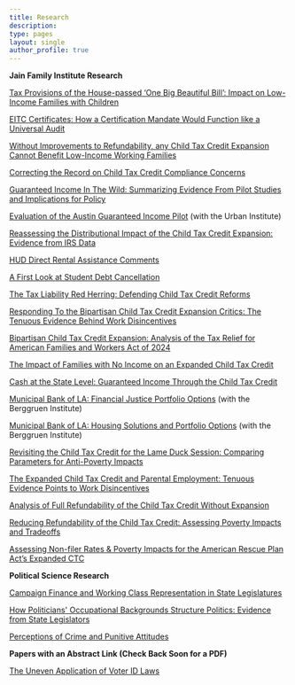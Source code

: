 ```yaml
---
title: Research
description:
type: pages
layout: single
author_profile: true
---
```


  
    
__Jain Family Institute Research__

[Tax Provisions of the House-passed ‘One Big Beautiful Bill’: Impact on Low-Income Families with Children](https://jainfamilyinstitute.org/wp-content/uploads/2025/06/Tax-Provisions-of-the-House-passed-%E2%80%98One-Big-Beautiful-Bill_-Impact-on-Low-Income-Families-with-Children-6.10.25-1.pdf)

[EITC Certificates: How a Certification Mandate Would Function like a Universal Audit](https://jainfamilyinstitute.org/wp-content/uploads/2025/06/EITC-Compliance-Certificates-6.10.25.pdf)

[Without Improvements to Refundability, any Child Tax Credit Expansion Cannot Benefit Low-Income Working Families](https://jainfamilyinstitute.org/wp-content/uploads/2025/06/Without-Refundability-CTC-Expansion-Cannot-Benefit-Low-Income-Working-Families-6.10.25.pdf)

[Correcting the Record on Child Tax Credit Compliance Concerns](https://jainfamilyinstitute.org/wp-content/uploads/2025/06/Improper-Payments-And-The-Child-Tax-Credit-6.10.25.pdf)

[Guaranteed Income In The
Wild: Summarizing Evidence
From Pilot Studies and
Implications for Policy](https://jainfamilyinstitute.org/wp-content/uploads/2024/12/Guaranteed-Income-Pilot-Report-Jack-Landry-12.9.24.pdf)

[Evaluation of the Austin Guaranteed
Income Pilot](https://www.urban.org/sites/default/files/2024-12/Evaluation_of_the_Austin_Guaranteed_Income_Pilot.pdf) (with the Urban Institute)

[Reassessing the Distributional Impact of the Child Tax Credit Expansion: Evidence from IRS Data](../papers/ctc_dist.pdf)

[HUD Direct Rental Assistance Comments](../papers/HUD_Direct_Rental_Assistance_Comments.pdf)

[A First Look at Student Debt Cancellation](https://jainfamilyinstitute.org/wp-content/uploads/2024/04/MSD-15_-A-First-Look-at-Student-Debt-Cancellation-4.22.24.pdf)

[The Tax Liability Red Herring: Defending Child Tax Credit Reforms](https://jainfamilyinstitute.org/policy-brief-on-the-tax-liability-red-herring-currently-influencing-congressional-debates-on-the-child-tax-credit/)

[Responding To the Bipartisan Child Tax Credit Expansion Critics: The Tenuous Evidence Behind Work Disincentives](https://jainfamilyinstitute.org/responding-to-the-bipartisan-child-tax-credit-expansion-critics-the-tenuous-evidence-behind-work-disincentives/)

[Bipartisan Child Tax Credit Expansion: Analysis of the Tax Relief for American Families and Workers Act of 2024](https://jainfamilyinstitute.org/bipartisan-child-tax-credit-expansion-analysis-of-the-tax-relief-for-american-families-and-workers-act-of-2024/)

[The Impact of Families with No Income on an Expanded Child Tax Credit](https://jainfamilyinstitute.org/the-impact-of-families-with-no-income-on-an-expanded-child-tax-credit/)

[Cash at the State Level: Guaranteed Income Through the Child Tax Credit](https://jainfamilyinstitute.org/state-guaranteed-income-ctcs/)

[Municipal Bank of LA:
Financial Justice
Portfolio Options](https://jainfamilyinstitute.org/wp-content/uploads/2023/05/JFI-Berggruen_MBLA_Financial-Justice-Portfolio_May-2023.pdf) (with the Berggruen Institute) 

[Municipal Bank of LA:
Housing Solutions and
Portfolio Options](https://jainfamilyinstitute.org/wp-content/uploads/2023/05/Affordable-Housing-Memo_JFI-Berggruen-5.5.23.pdf) (with the Berggruen Institute)

[Revisiting the Child Tax Credit for the Lame Duck Session: Comparing Parameters for Anti-Poverty Impacts](https://jainfamilyinstitute.org/revisiting-the-child-tax-credit-for-the-lame-duck-session-comparing-parameters-for-anti-poverty-impacts/)

[The Expanded Child Tax Credit and Parental Employment: Tenuous Evidence Points to Work Disincentives](https://jainfamilyinstitute.org/the-expanded-child-tax-credit-and-parental-employment-tenuous-evidence-points-to-work-disincentives/)

[Analysis of Full Refundability of the
Child Tax Credit Without Expansion](https://www.jainfamilyinstitute.org/assets/full-refundability-of-child-tax-credit-without-expansion.pdf)

[Reducing Refundability of the Child Tax Credit:
Assessing Poverty Impacts and Tradeo ffs](https://www.jainfamilyinstitute.org/assets/JFI_Microsimulation_Limited-CTC-Impacts.pdf)

[Assessing Non-filer Rates & Poverty Impacts for the
American Rescue Plan Act’s Expanded CTC](https://www.jainfamilyinstitute.org/assets/jfi_microsimulation_expanded-ctc-impacts.pdf)

__Political Science Research__

[Campaign Finance and Working Class Representation in StateLegislatures](../papers/public_finance_working_class.pdf)

[How Politicians' Occupational Backgrounds Structure Politics: Evidence from State Legislators](../papers/occupations_st_leg.pdf)

[Perceptions of Crime and Punitive Attitudes](../papers/crime-experiment.pdf)

__Papers with an Abstract Link (Check Back Soon for a PDF)__

[The Uneven Application of Voter ID Laws](../pages/abstracts/id_laws_race.md)